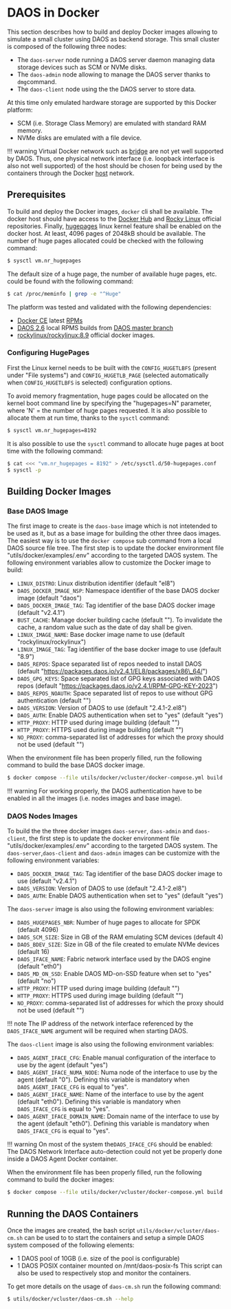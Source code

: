 # DAOS in Docker

This section describes how to build and deploy Docker images allowing to simulate a small cluster
using DAOS as backend storage.  This small cluster is composed of the following three nodes:
- The `daos-server` node running a DAOS server daemon managing data storage devices such as SCM or
  NVMe disks.
- The `daos-admin` node allowing to manage the DAOS server thanks to `dmg`command.
- The `daos-client` node using the the DAOS server to store data.

At this time only emulated hardware storage are supported by this Docker platform:
- SCM (i.e. Storage Class Memory) are emulated with standard RAM memory.
- NVMe disks are emulated with a file device.

!!! warning
    Virtual Docker network such as [bridge](https://docs.docker.com/network/bridge/) are not yet
    well supported by DAOS.  Thus, one physical network interface (i.e. loopback interface is also
    not well supported) of the host should be chosen for being used by the containers through the
    Docker [host](https://docs.docker.com/network/host/) network.


## Prerequisites

To build and deploy the Docker images, `docker` cli shall be available.  The docker host should have
access to the [Docker Hub](https://hub.docker.com/) and [Rocky Linux](https://rockylinux.org/)
official repositories.  Finally,
[hugepages](https://www.kernel.org/doc/Documentation/vm/hugetlbpage.txt) linux kernel feature shall
be enabled on the docker host.  At least, 4096 pages of 2048kB should be available.  The number of
huge pages allocated could be checked with the following command:

```bash
$ sysctl vm.nr_hugepages
```

The default size of a huge page, the number of available huge pages, etc. could be found with the
following command:

```bash
$ cat /proc/meminfo | grep -e "^Huge"
```

The platform was tested and validated with the following dependencies:
- [Docker CE](https://docs.docker.com/engine/install/centos/) latest
  [RPMs](https://download.docker.com/linux/centos/docker-ce.repo)
- [DAOS 2.6](https://docs.daos.io/v2.6/) local RPMS builds from [DAOS master
  branch](https://github.com/daos-stack/daos/tree/master)
- [rockylinux/rockylinux:8.9](https://hub.docker.com/r/rockylinux/rockylinux/) official docker
  images.

### Configuring HugePages

First the Linux kernel needs to be built with the `CONFIG_HUGETLBFS` (present under "File systems")
and `CONFIG_HUGETLB_PAGE` (selected automatically when `CONFIG_HUGETLBFS` is selected) configuration
options.

To avoid memory fragmentation, huge pages could be allocated on the kernel boot command line by
specifying the "hugepages=N" parameter, where 'N' = the number of huge pages requested.  It is also
possible to allocate them at run time, thanks to the `sysctl` command:

```bash
$ sysctl vm.nr_hugepages=8192
```

It is also possible to use the `sysctl` command to allocate huge pages at boot time with the
following command:

```bash
$ cat <<< "vm.nr_hugepages = 8192" > /etc/sysctl.d/50-hugepages.conf
$ sysctl -p
```

## Building Docker Images

### Base DAOS Image

The first image to create is the `daos-base` image which is not intetended to be used as it, but as
a base image for building the other three daos images.  The easiest way is to use the `docker
compose` sub command from a local DAOS source file tree.  The first step is to update the docker
environment file "utils/docker/examples/.env" according to the targeted DAOS system.  The following
environment variables allow to customize the Docker image to build:
- `LINUX_DISTRO`: Linux distribution identifier (default "el8")
- `DAOS_DOCKER_IMAGE_NSP`: Namespace identifier of the base DAOS docker image (default "daos")
- `DAOS_DOCKER_IMAGE_TAG`: Tag identifier of the base DAOS docker image (default "v2.4.1")
- `BUST_CACHE`: Manage docker building cache (default "").  To invalidate the cache, a random value
   such as the date of day shall be given.
- `LINUX_IMAGE_NAME`: Base docker image name to use (default "rockylinux/rockylinux")
- `LINUX_IMAGE_TAG`: Tag identifier of the base docker image to use (default "8.9")
- `DAOS_REPOS`: Space separated list of repos needed to install DAOS (default
  "https://packages.daos.io/v2.4.1/EL8/packages/x86\_64/")
- `DAOS_GPG_KEYS`: Space separated list of GPG keys associated with DAOS repos (default
   "https://packages.daos.io/v2.4.1/RPM-GPG-KEY-2023")
- `DAOS_REPOS_NOAUTH`: Space separated list of repos to use without GPG authentication
   (default "")
- `DAOS_VERSION`: Version of DAOS to use (default "2.4.1-2.el8")
- `DAOS_AUTH`: Enable DAOS authentication when set to "yes" (default "yes")
- `HTTP_PROXY`: HTTP used during image building (default "")
- `HTTP_PROXY`: HTTPS used during image building (default "")
- `NO_PROXY`: comma-separated list of addresses for which the proxy should not be used (default "")

When the environment file has been properly filled, run the following command to build the base DAOS
docker image.
```bash
$ docker compose --file utils/docker/vcluster/docker-compose.yml build daos_base
```

!!! warning
    For working properly, the DAOS authentication have to be enabled in all the images (i.e. nodes
    images and base image).

### DAOS Nodes Images

To build the the three docker images `daos-server`, `daos-admin` and `daos-client`, the first step
is to update the docker environment file "utils/docker/examples/.env" according to the targeted DAOS
system.  The `daos-server`,`daos-client` and `daos-admin` images can be customize with the following
environment variables:
- `DAOS_DOCKER_IMAGE_TAG`: Tag identifier of the base DAOS docker image to use (default "v2.4.1")
- `DAOS_VERSION`: Version of DAOS to use (default "2.4.1-2.el8")
- `DAOS_AUTH`: Enable DAOS authentication when set to "yes" (default "yes")

The `daos-server` image is also using the following environment variables:
- `DAOS_HUGEPAGES_NBR`: Number of huge pages to allocate for SPDK (default 4096)
- `DAOS_SCM_SIZE`: Size in GB of the RAM emulating SCM devices (default 4)
- `DAOS_BDEV_SIZE`: Size in GB of the file created to emulate NVMe devices (default 16)
- `DAOS_IFACE_NAME`: Fabric network interface used by the DAOS engine (default "eth0")
- `DAOS_MD_ON_SSD`: Enable DAOS MD-on-SSD feature when set to "yes" (default "no")
- `HTTP_PROXY`: HTTP used during image building (default "")
- `HTTP_PROXY`: HTTPS used during image building (default "")
- `NO_PROXY`: comma-separated list of addresses for which the proxy should not be used (default "")

!!! note
    The IP address of the network interface referenced by the `DAOS_IFACE_NAME` argument will be
    required when starting DAOS.

The `daos-client` image is also using the following environment variables:
- `DAOS_AGENT_IFACE_CFG`: Enable manual configuration of the interface to use by the agent (default
  "yes")
- `DAOS_AGENT_IFACE_NUMA_NODE`: Numa node of the interface to use by the agent (default "0").
  Defining this variable is mandatory when `DAOS_AGENT_IFACE_CFG` is equal to "yes".
- `DAOS_AGENT_IFACE_NAME`: Name of the interface to use by the agent (default "eth0").  Defining this
  variable is mandatory when `DAOS_IFACE_CFG` is equal to "yes".
- `DAOS_AGENT_IFACE_DOMAIN_NAME`: Domain name of the interface to use by the agent (default "eth0").
  Defining this variable is mandatory when `DAOS_IFACE_CFG` is equal to "yes".

!!! warning
    On most of the system the`DAOS_IFACE_CFG` should be enabled: The DAOS Network Interface
    auto-detection could not yet be properly done inside a DAOS Agent Docker container.

When the environment file has been properly filled, run the following command to build the docker
images:
```bash
$ docker compose --file utils/docker/vcluster/docker-compose.yml build daos_server daos_admin daos_client
```

## Running the DAOS Containers

Once the images are created, the bash script `utils/docker/vcluster/daos-cm.sh` can be used to to
start the containers and setup a simple DAOS system composed of the following elements:
- 1 DAOS pool of 10GB (i.e. size of the pool is configurable)
- 1 DAOS POSIX container mounted on /mnt/daos-posix-fs
This script can also be used to respectively stop and monitor the containers.

To get more details on the usage of `daos-cm.sh` run the following command:
```bash
$ utils/docker/vcluster/daos-cm.sh --help
```
